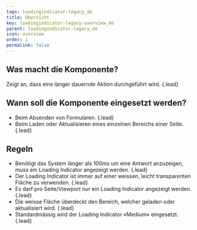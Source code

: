 ```yaml
---
tags: loadingindicator-legacy_de
title: Übersicht
key: loadingindicator-legacy-overview_de
parent: loadingindicator-legacy_de
icon: overview
order: 1
permalink: false  
---
```


## Was macht die Komponente?
Zeigt an, dass eine länger dauernde Aktion durchgeführt wird. {.lead}

## Wann soll die Komponente eingesetzt werden? 
* Beim Absenden von Formularen. {.lead}
* Beim Laden oder Aktualisieren eines einzelnen Bereichs einer Seite. {.lead}

## Regeln
* Benötigt das System länger als 100ms um eine Antwort anzuzeigen, muss ein Loading Indicator angezeigt werden. {.lead}
* Der Loading Indicator ist immer auf einer weissen, leicht transparenten Fläche zu verwenden. {.lead}
* Es darf pro Seite/Viewport nur ein Loading Indicator angezeigt werden. {.lead}
* Die weisse Fläche überdeckt den Bereich, welcher geladen oder aktualisiert wird. {.lead}
* Standardmässig wird der Loading Indicator «Medium» eingesetzt. {.lead}